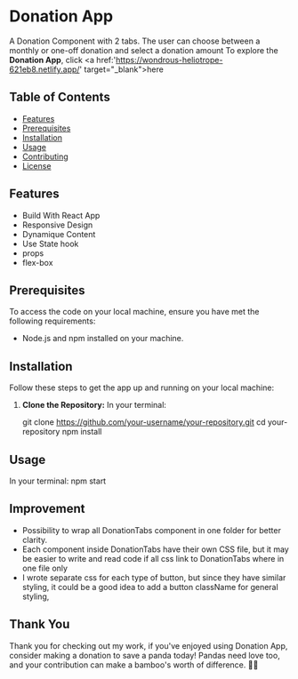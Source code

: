 # Donation App

A Donation Component with 2 tabs.
The user can choose between a monthly or one-off donation and select a donation amount
To explore the **Donation App**, click <a href:'https://wondrous-heliotrope-621eb8.netlify.app/' target="_blank">here</a>

## Table of Contents

- [Features](#features)
- [Prerequisites](#prerequisites)
- [Installation](#installation)
- [Usage](#usage)
- [Contributing](#contributing)
- [License](#license)

## Features

- Build With React App
- Responsive Design
- Dynamique Content
- Use State hook
- props
- flex-box

## Prerequisites

To access the code on your local machine, ensure you have met the following requirements:
- Node.js and npm installed on your machine.

## Installation

Follow these steps to get the app up and running on your local machine:

1. **Clone the Repository:**
In your terminal:

   git clone https://github.com/your-username/your-repository.git
   cd your-repository
   npm install

## Usage
In your terminal:
   npm start

## Improvement
- Possibility to wrap all DonationTabs component in one folder for better clarity.
- Each component inside DonationTabs have their own CSS file, but it may be easier to write and read code if all css link to DonationTabs where in one file only
- I wrote separate css for each type of button, but since they have similar styling, it could be a good idea to add a button className for general styling, 

## Thank You

Thank you for checking out my work, if you've enjoyed using Donation App, consider making a donation to save a panda today! Pandas need love too, and your contribution can make a bamboo's worth of difference. 🐼💚
